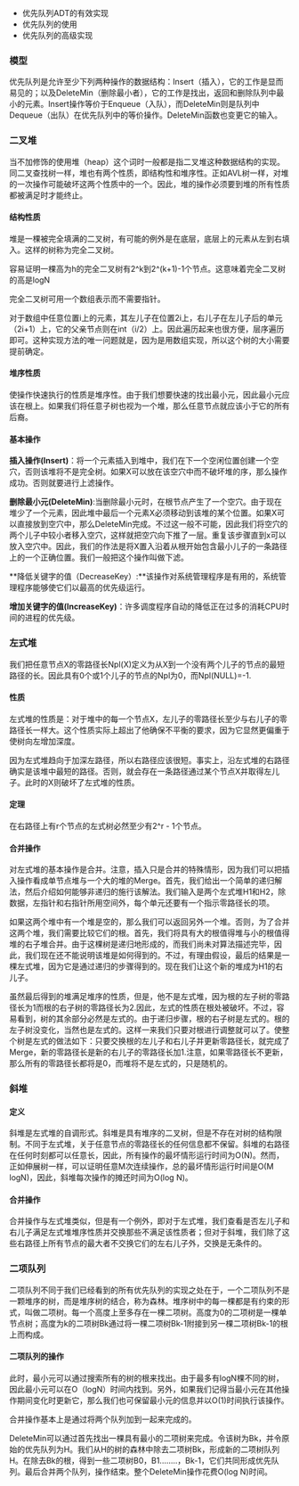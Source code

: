 - 优先队列ADT的有效实现
- 优先队列的使用
- 优先队列的高级实现
### 模型
优先队列是允许至少下列两种操作的数据结构：Insert（插入），它的工作是显而易见的；以及DeleteMin（删除最小者），它的工作是找出，返回和删除队列中最小的元素。Insert操作等价于Enqueue（入队），而DeleteMin则是队列中Dequeue（出队）在优先队列中的等价操作。DeleteMin函数也变更它的输入。

### 二叉堆

当不加修饰的使用堆（heap）这个词时一般都是指二叉堆这种数据结构的实现。同二叉查找树一样，堆也有两个性质，即结构性和堆序性。正如AVL树一样，对堆的一次操作可能破坏这两个性质中的一个。因此，堆的操作必须要到堆的所有性质都被满足时才能终止。

#### 结构性质

堆是一棵被完全填满的二叉树，有可能的例外是在底层，底层上的元素从左到右填入。这样的树称为完全二叉树。

容易证明一棵高为h的完全二叉树有2^k到2^(k+1)-1个节点。这意味着完全二叉树的高是logN

完全二叉树可用一个数组表示而不需要指针。

对于数组中任意位置i上的元素，其左儿子在位置2i上，右儿子在左儿子后的单元（2i+1）上，它的父亲节点则在int（i/2）上。因此遍历起来也很方便，层序遍历即可。这种实现方法的唯一问题就是，因为是用数组实现，所以这个树的大小需要提前确定。

#### 堆序性质

使操作快速执行的性质是堆序性。由于我们想要快速的找出最小元，因此最小元应该在根上。如果我们将任意子树也视为一个堆，那么任意节点就应该小于它的所有后裔。

#### 基本操作

**插入操作(Insert)**：将一个元素插入到堆中，我们在下一个空闲位置创建一个空穴，否则该堆将不是完全树。如果X可以放在该空穴中而不破坏堆的序，那么操作成功。否则就要进行上滤操作。

**删除最小元(DeleteMin)**:当删除最小元时，在根节点产生了一个空穴。由于现在堆少了一个元素，因此堆中最后一个元素X必须移动到该堆的某个位置。如果X可以直接放到空穴中，那么DeleteMin完成。不过这一般不可能，因此我们将空穴的两个儿子中较小者移入空穴，这样就把空穴向下推了一层。重复该步骤直到x可以放入空穴中。因此，我们的作法是将X置入沿着从根开始包含最小儿子的一条路径上的一个正确位置。我们一般把这个操作叫做下滤。

**降低关键字的值（DecreaseKey）:**该操作对系统管理程序是有用的，系统管理程序能够使它们以最高的优先级运行。

**增加关键字的值(IncreaseKey)**：许多调度程序自动的降低正在过多的消耗CPU时间的进程的优先级。

### 左式堆

我们把任意节点X的零路径长Npl(X)定义为从X到一个没有两个儿子的节点的最短路径的长。因此具有0个或1个儿子的节点的Npl为0，而Npl(NULL)=-1.

#### 性质

左式堆的性质是：对于堆中的每一个节点X，左儿子的零路径长至少与右儿子的零路径长一样大。这个性质实际上超出了他确保不平衡的要求，因为它显然更偏重于使树向左增加深度。

因为左式堆趋向于加深左路径，所以右路径应该很短。事实上，沿左式堆的右路径确实是该堆中最短的路径。否则，就会存在一条路径通过某个节点X并取得左儿子。此时的X则破坏了左式堆的性质。

#### 定理

在右路径上有r个节点的左式树必然至少有2^r - 1个节点。

#### 合并操作

对左式堆的基本操作是合并。注意，插入只是合并的特殊情形，因为我们可以把插入操作看成单节点堆与一个大的堆的Merge。首先，我们给出一个简单的递归解法，然后介绍如何能够非递归的施行该解法。我们输入是两个左式堆H1和H2，除数据，左指针和右指针所用空间外，每个单元还要有一个指示零路径长的项。

如果这两个堆中有一个堆是空的，那么我们可以返回另外一个堆。否则，为了合并这两个堆，我们需要比较它们的根。首先，我们将具有大的根值得堆与小的根值得堆的右子堆合并。由于这棵树是递归地形成的，而我们尚未对算法描述完毕，因此，我们现在还不能说明该堆是如何得到的。不过，有理由假设，最后的结果是一棵左式堆，因为它是通过递归的步骤得到的。现在我们让这个新的堆成为H1的右儿子。

虽然最后得到的堆满足堆序的性质，但是，他不是左式堆，因为根的左子树的零路径长为1而根的右子树的零路径长为2.因此，左式的性质在根处被破坏。不过，容易看到，树的其余部分必然是左式的。由于递归步骤，根的右子树是左式的。根的左子树没变化，当然也是左式的。这样一来我们只要对根进行调整就可以了。使整个树是左式的做法如下：只要交换根的左儿子和右儿子并更新零路径长，就完成了Merge，新的零路径长是新的右儿子的零路径长加1.注意，如果零路径长不更新，那么所有的零路径长都将是0，而堆将不是左式的，只是随机的。



### 斜堆

#### 定义

斜堆是左式堆的自调形式。斜堆是具有堆序的二叉树，但是不存在对树的结构限制。不同于左式堆，关于任意节点的零路径长的任何信息都不保留。斜堆的右路径在任何时刻都可以任意长，因此，所有操作的最坏情形运行时间为O(N)。然而，正如伸展树一样，可以证明任意M次连续操作，总的最坏情形运行时间是O(M logN)，因此，斜堆每次操作的摊还时间为O(log N)。

#### 合并操作

合并操作与左式堆类似，但是有一个例外，即对于左式堆，我们查看是否左儿子和右儿子满足左式堆堆序性质并交换那些不满足该性质者；但对于斜堆，我们除了这些右路径上所有节点的最大者不交换它们的左右儿子外，交换是无条件的。

### 二项队列

二项队列不同于我们已经看到的所有优先队列的实现之处在于，一个二项队列不是一颗堆序的树，而是堆序树的结合，称为森林。堆序树中的每一棵都是有约束的形式，叫做二项树。每一个高度上至多存在一棵二项树。高度为0的二项树是一棵单节点树；高度为k的二项树Bk通过将一棵二项树Bk-1附接到另一棵二项树Bk-1的根上而构成。

#### 二项队列的操作

此时，最小元可以通过搜索所有的树的根来找出。由于最多有logN棵不同的树，因此最小元可以在O（logN）时间内找到。另外，如果我们记得当最小元在其他操作期间变化时更新它，那么我们也可保留最小元的信息并以O(1)时间执行该操作。

合并操作基本上是通过将两个队列加到一起来完成的。

DeleteMin可以通过首先找出一棵具有最小的二项树来完成。令该树为Bk，并令原始的优先队列为H。我们从H的树的森林中除去二项树Bk，形成新的二项树队列H。在除去Bk的根，得到一些二项树B0，B1........，Bk-1，它们共同形成优先队列。最后合并两个队列，操作结束。整个DeleteMin操作花费O(log N)时间。